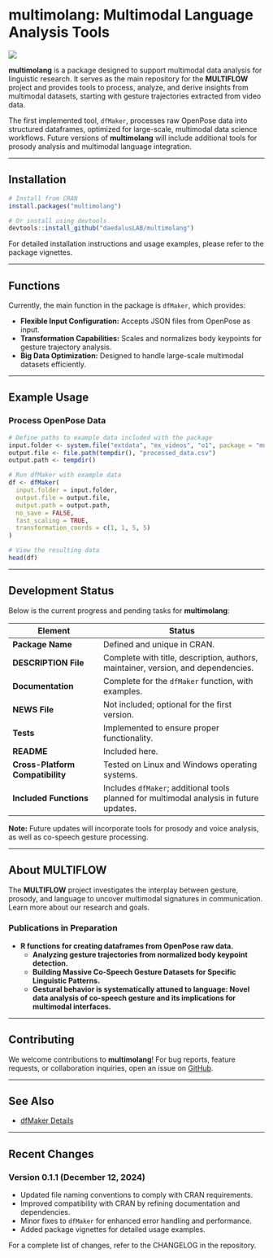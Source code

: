 # **multimolang**: Multimodal Language Analysis Tools

[![](https://cranlogs.r-pkg.org/badges/multimolang)](https://cran.r-project.org/package=multimolang)

**multimolang** is a package designed to support multimodal data analysis for linguistic research. It serves as the main repository for the **MULTIFLOW** project and provides tools to process, analyze, and derive insights from multimodal datasets, starting with gesture trajectories extracted from video data.

The first implemented tool, `dfMaker`, processes raw OpenPose data into structured dataframes, optimized for large-scale, multimodal data science workflows. Future versions of **multimolang** will include additional tools for prosody analysis and multimodal language integration.

---

## **Installation**

```R
# Install from CRAN
install.packages("multimolang")

# Or install using devtools
devtools::install_github("daedalusLAB/multimolang")
```

For detailed installation instructions and usage examples, please refer to the package vignettes.

---

## **Functions**

Currently, the main function in the package is `dfMaker`, which provides:

- **Flexible Input Configuration:** Accepts JSON files from OpenPose as input.
- **Transformation Capabilities:** Scales and normalizes body keypoints for gesture trajectory analysis.
- **Big Data Optimization:** Designed to handle large-scale multimodal datasets efficiently.

---

## **Example Usage**

### Process OpenPose Data

```R
# Define paths to example data included with the package
input.folder <- system.file("extdata", "ex_videos", "o1", package = "multimolang")
output.file <- file.path(tempdir(), "processed_data.csv")
output.path <- tempdir()

# Run dfMaker with example data
df <- dfMaker(
  input.folder = input.folder,
  output.file = output.file,
  output.path = output.path,
  no_save = FALSE,
  fast_scaling = TRUE,
  transformation_coords = c(1, 1, 5, 5)
)

# View the resulting data
head(df)
```

---

## **Development Status**

Below is the current progress and pending tasks for **multimolang**:

| **Element**                             | **Status**                                                                                          |
|------------------------------------------|-----------------------------------------------------------------------------------------------------|
| **Package Name**                         | Defined and unique in CRAN.                                                                         |
| **DESCRIPTION File**                     | Complete with title, description, authors, maintainer, version, and dependencies.                   |
| **Documentation**                        | Complete for the `dfMaker` function, with examples.                                                 |
| **NEWS File**                            | Not included; optional for the first version.                                                       |
| **Tests**                                | Implemented to ensure proper functionality.                                                         |
| **README**                               | Included here.                                                                                      |
| **Cross-Platform Compatibility**         | Tested on Linux and Windows operating systems.                                                      |
| **Included Functions**                   | Includes `dfMaker`; additional tools planned for multimodal analysis in future updates.              |

**Note:** Future updates will incorporate tools for prosody and voice analysis, as well as co-speech gesture processing.

---

## **About MULTIFLOW**

The **MULTIFLOW** project investigates the interplay between gesture, prosody, and language to uncover multimodal signatures in communication. Learn more about our research and goals.

### Publications in Preparation

- **R functions for creating dataframes from OpenPose raw data.**
  - **Analyzing gesture trajectories from normalized body keypoint detection.**
  - **Building Massive Co-Speech Gesture Datasets for Specific Linguistic Patterns.**
  - **Gestural behavior is systematically attuned to language: Novel data analysis of co-speech gesture and its implications for multimodal interfaces.**

---

## **Contributing**

We welcome contributions to **multimolang**! For bug reports, feature requests, or collaboration inquiries, open an issue on [GitHub](https://github.com/daedalusLAB/multimolang).

---

## **See Also**

- [dfMaker Details](https://cran.r-project.org/web/packages/multimolang/vignettes/dfMaker-Details.html)

---

## **Recent Changes**

### Version 0.1.1 (December 12, 2024)

- Updated file naming conventions to comply with CRAN requirements.
- Improved compatibility with CRAN by refining documentation and dependencies.
- Minor fixes to `dfMaker` for enhanced error handling and performance.
- Added package vignettes for detailed usage examples.

For a complete list of changes, refer to the CHANGELOG in the repository.

